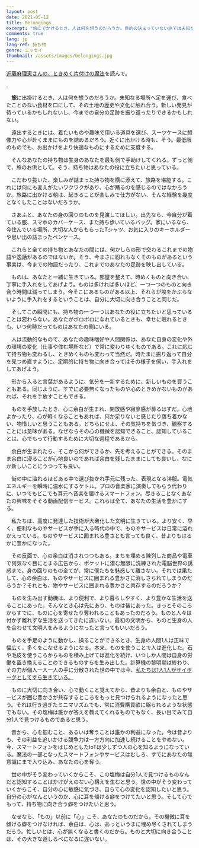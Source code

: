 ```yaml
---
layout: post
date: 2021-05-12
title: Belongings
excerpt: "旅にでかけるとき、人は何を想うのだろうか。目的の決まっていない旅では未知なる場所へ足を運び、食べたことのない食材を口にして、その土地の歴史や文化に触れ合う。新しい発見や、今までの自分の足跡を振り返ったりする貴重な時間を過ごすことができよう。"
comments: true
lang: jp
lang-ref: 持ち物
genre: エッセイ
thumbnail: /assets/images/belongings.jpg
---
```


[近藤麻理恵さんの、ときめく片付けの魔法](https://konmari.jp/)を読んで。

.

　**旅**に出掛けるとき、人は何を想うのだろうか。未知なる場所へ足を運び、食べたことのない食材を口にして、その土地の歴史や文化に触れ合う。新しい発見が待っているかもしれないし、今までの自分の足跡を振り返ったりできるかもしれない。

　遠出するときには、着たいものや趣味で用いる道具を選び、スーツケースに想像力や心が赴くままにものを詰めるだろう。近くに出かける時も、そう。最低限のものでも、お出かけをより快適なものにするために支度する。

　そんなあなたの持ち物は生身のあなたを最も側で手助けしてくれる。ずっと側で、旅のお供として。そう、持ち物はあなたの役に立ちたいと思っている。

　こだわり抜いた、楽しみが詰まった持ち物を横に添えて、旅路を堪能する。これには何にも変えがたいワクワクがあり、心が踊るのを感じるのではなかろうか。旅路に出かける朝は、起きることが楽しみで仕方がない、そんな経験を幾度となくしたことはないだろうか。

　さあふと、あなたの身の回りのものを見渡してほしい。出先なら、今自分が着ている服、スマホのカバーケース、また持ち歩いているバッグ。家にいるなら、今住んでいる場所、大切な人からもらったTシャツ、お気に入りのキーホルダーや思い出の詰まったペンケース。

　これらと全ての持ち物とあなたの間には、何かしらの形で交わるこれまでの物語や逸話があるのではないか。そう、今まさに紛れもなくそのものがあるという事実は、今までの物語だったり、これまでのあなたの足跡を映し出している。

　ものは、あなたと一緒に生きている。部屋を整えて、時めくものと向き合い、丁寧に手入れをしてあげよう。ものは多ければ多いほど、一つ一つのものと向き合う時間は減ってしまう。今そこにあるものがある以上、それらが埃をかぶらないように手入れをするということは、自分に大切に向き合うことと同じだ。

　そしてこの瞬間にも、持ち物の一つ一つはあなたの役に立ちたいと思っていることは変わらない。あなたがボロボロになれているときも、幸せに眠れるときも、いつ何時だってものはあなたの側にいる。

　人は流動的なもので、あなたの趣味嗜好や人間関係は、あなた自身の変化や外の環境の変化（仕事や住む場所など）で常に変わりゆくものである。これに応じて持ち物も変わるし、ときめくものも変わって当然だ。時たまに振り返って自分を見つめ直すように、定期的に持ち物に向き合ってはその様子を伺い、手入れをしてあげよう。

　形から入ると言葉があるように、気分を一新するために、新しいものを買うこともある。同じように、すでに必要無くなったものや心のときめかないものがあれば、それを手放すこともできる。

　ものを手放したとき、心に余白が生まれ、開放感や寂寥感が募るはずだ。心地よかったり、心が軽くなることもあれば、何か足りないと感じたり落ち着かない、物惜しいと思うこともある。どちらにせよ、その気持ちを気づき、観察することには意味がある。なぜならその心の機微を認知できること、認知していることは、心でもって行動するために大切な過程であるから。

　余白が生まれたら、そこから何ができるか、先を考えることができる。そのまま余白に浸ることが心地良いのであれば余白を残したままにしても良いし、なにか新しいことにうつっても良い。

　街の中に溢れるほどある中で選び抜かれ手元に残った、表現となる洋服。電気エネルギーを瞬時に温水にするケトル。プロの音楽家に演奏してもらう代わりに、いつでもどこでも耳元へ音楽を届けるスマートフォン。尽きることなくあなたの興味をそそる動画配信サービス。これらは全て、あなたの生活を豊かにする。

　私たちは、高度に発達した技術が大衆化した文明に生きている。より安く、早く、便利なものやサービスが手に入る時代の中で、ものやサービスは日常に溢れかえっている。ものやサービスに囲まれる豊さとも言っても良く、昔よりもはるかに豊かになった。

　その反面で、心の余白は消されつつもある。まちを埋める陳列した商品や電車で何気なく目にとまる広告から、ポケットに潜む無限に洗練された電脳世界の誘惑まで。身の回りのもの全てが、常に僕たちを魅惑して離さない。それでは果たして、心の余白は、ものやサービスに囲まれる豊かさに消しさられてしまうのだろうか？それとも、物やサービスに囲まれる豊かさと共存するのだろうか？

　ものを生み出す動機は、より便利で、より暮らしやすく、より豊かな生活を送ることにあった。そんなとき心は先にあり、ものは後にあった。きっとそのころからすでに、ものに心を寄せたり奪われることもあったのだろう。ものと人々は付かず離れずな生活を送ってきたに違いない。最初の文明から、ものと生身の人を合わせて文明人をみるようになったと言ってもいいだろう。

　ものを手足のように動かし、操ることができるとき、生身の人間1人は正味で幅広く、多くをこなせるようになる。本来、ものを使うことで人は進化した。石や毛皮を使うころからものを積み上げては進化を続け、いつしか人間は自身の労働を置き換えることのできるものすらを生み出した。計算機の黎明期は終わり、その力が個人一人一人の手に分散された世の中では今、[私たちは1人1人がサイボーグとしてすら生きている。](https://mdaisuke.net/blog/2020/01/20/daisuke-site-launched)

　ものに大切に向き合い、心で動くこと覚えてから、昔よりも余白と、ものやサービスが囲む豊かさが共存するところをもっと見つけられるようになったと思う。それは行き過ぎたミニマリズムでも、常に消費購買欲に駆られるような状態でもない。その塩梅は誰かが答えを教えてくれるものでもなく、長い目でみて自分1人で見つけるものであると思う。

　昔から、心を掴むこと、あるいは奪うことは誰かの利益になった。今は昔よりも、その利益を追いかける競争力は一方方向に加速し続けることをやめない。今、スマートフォンをはじめとしたIoTは少しずつ人の心を知るようになっている。魔法の一部となったスマートフォンやサービスはむしろ、すでにあなたの無意識にまで入り込み、あなたの心を奪う。

　世の中がそう変わっていくからこそ、この塩梅は自分1人で見つけるものなんだと認知することはかけがえのない心構えを生むと思う。世の中がそう変わっていくからこそ、自分の心に敏感に気づき、自らで心の変化を認知したいと思う。自分の心がなんというのか、心に耳を傾ける癖をつけてたいと思う。そして心でもって、持ち物に向き合う癖をつけたいと思う。

　なぜなら、「もの」以前に「心」こそ、あなたのものだから。その機微に耳を傾ける癖をつけなければ、余白は、心は、あっというまに埋め尽くされてしまうだろう。忙しいとは、心が無くなると書くのだから。ものと大切に向き合うことは、その大きな道しるべになるに違いない。
